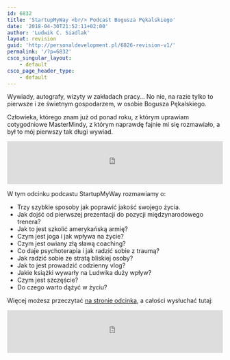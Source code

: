 ```yaml
---
id: 6832
title: 'StartupMyWay <br/> Podcast Bogusza Pękalskiego'
date: '2018-04-30T21:52:11+02:00'
author: 'Ludwik C. Siadlak'
layout: revision
guid: 'http://personaldevelopment.pl/6826-revision-v1/'
permalink: '/?p=6832'
csco_singular_layout:
    - default
csco_page_header_type:
    - default
---
```


Wywiady, autografy, wizyty w zakładach pracy… No nie, na razie tylko to pierwsze i ze świetnym gospodarzem, w osobie Bogusza Pękalskiego.

Człowieka, którego znam już od ponad roku, z którym uprawiam cotygodniowe MasterMindy, z którym naprawdę fajnie mi się rozmawiało, a był to mój pierwszy tak długi wywiad.

<iframe data-name="pd-iframe-player" frameborder="0" height="100" loading="lazy" scrolling="no" src="https://www.podbean.com/media/player/audio/postId/8919713?url=https%3A%2F%2Fstartupmyway.podbean.com%2Fmf%2Fweb%2Fkidv2q%2FSMW-Podcast-2-Ludwik-Siadlak.mp3" width="100%"></iframe>

W tym odcinku podcastu StartupMyWay rozmawiamy o:

- Trzy szybkie sposoby jak poprawić jakość swojego życia.
- Jak dojść od pierwszej prezentacji do pozycji międzynarodowego trenera?
- Jak to jest szkolić amerykańską armię?
- Czym jest joga i jak wpływa na życie?
- Czym jest owiany złą sławą coaching?
- Co daje psychoterapia i jak radzić sobie z traumą?
- Jak radzić sobie ze stratą bliskiej osoby?
- Jak to jest prowadzić codzienny vlog?
- Jakie książki wywarły na Ludwika duży wpływ?
- Czym jest szczęście?
- Do czego warto dążyć w życiu?

Więcej możesz przeczytać [na stronie odcinka](http://startupmyway.com/smw-podcast-002-ludwik-c-siadlak-zycie-trenera-lifehacking-rytualy-ksiazki-vlogi-inspiracja/), a całości wysłuchać tutaj:

<iframe data-name="pd-iframe-player" frameborder="0" height="100" loading="lazy" scrolling="no" src="https://www.podbean.com/media/player/audio/postId/8919713?url=https%3A%2F%2Fstartupmyway.podbean.com%2Fmf%2Fweb%2Fkidv2q%2FSMW-Podcast-2-Ludwik-Siadlak.mp3" width="100%"></iframe>